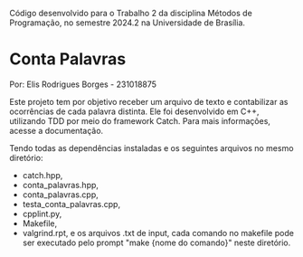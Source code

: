 Código desenvolvido para o Trabalho 2 da disciplina Métodos de Programação, no semestre 2024.2 na Universidade de Brasília.

# Conta Palavras
Por: Elis Rodrigues Borges - 231018875

Este projeto tem por objetivo receber um arquivo de texto e contabilizar as ocorrências de cada palavra distinta. Ele foi desenvolvido em C++, utilizando TDD por meio do framework Catch. Para mais informações, acesse a documentação.

Tendo todas as dependências instaladas e os seguintes arquivos no mesmo diretório:
- catch.hpp,
- conta_palavras.hpp,
- conta_palavras.cpp,
- testa_conta_palavras.cpp,
- cpplint.py,
- Makefile,
- valgrind.rpt,
e os arquivos .txt de input,
cada comando no makefile pode ser executado pelo prompt "make {nome do comando}" neste diretório.
